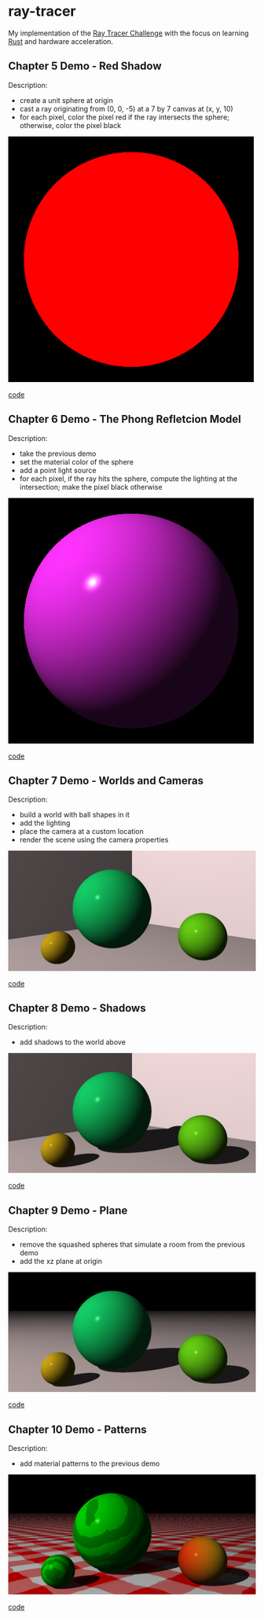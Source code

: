 
ray-tracer
==========

My implementation of the [Ray Tracer Challenge][rtc] with the focus on learning
[Rust][rust] and hardware acceleration.

Chapter 5 Demo - Red Shadow
---------------------------

Description:

 * create a unit sphere at origin
 * cast a ray originating from (0, 0, -5) at a 7 by 7 canvas at (x, y, 10)
 * for each pixel, color the pixel red if the ray intersects the sphere;
   otherwise, color the pixel black

![Demo 5 rendering](demo-imgs/demo5.webp)

[code](src/demo/demo5.rs)

Chapter 6 Demo - The Phong Refletcion Model
-------------------------------------------

Description:

 * take the previous demo
 * set the material color of the sphere
 * add a point light source
 * for each pixel, if the ray hits the sphere, compute the lighting at the
   intersection; make the pixel black otherwise

![Demo 6 rendering](demo-imgs/demo6.webp)

[code](src/demo/demo6.rs)

Chapter 7 Demo - Worlds and Cameras
-----------------------------------

Description:

 * build a world with ball shapes in it
 * add the lighting
 * place the camera at a custom location
 * render the scene using the camera properties

![Demo 7 rendering](demo-imgs/demo7.webp)

[code](src/demo/demo7and8.rs)

Chapter 8 Demo - Shadows
-----------------------------------

Description:

 * add shadows to the world above

![Demo 8 rendering](demo-imgs/demo8.webp)

[code](src/demo/demo7and8.rs)

Chapter 9 Demo - Plane
-----------------------------------

Description:

 * remove the squashed spheres that simulate a room from the previous demo
 * add the xz plane at origin

![Demo 9 rendering](demo-imgs/demo9.webp)

[code](src/demo/demo9.rs)

Chapter 10 Demo - Patterns
--------------------------

Description:

 * add material patterns to the previous demo

![Demo 10 rendering](demo-imgs/demo10.webp)

[code](src/demo/demo10.rs)

[rtc]: http://raytracerchallenge.com/
[rust]: https://www.rust-lang.org/

